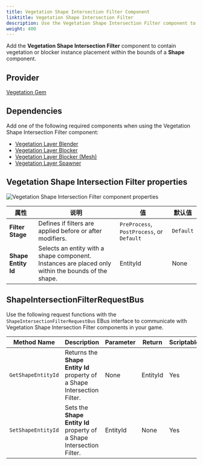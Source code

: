 ```yaml
---
title: Vegetation Shape Intersection Filter Component
linktitle: Vegetation Shape Intersection Filter
description: Use the Vegetation Shape Intersection Filter component to contain vegetation instance placement within the bounds of a shape in your Open 3D Engine (O3DE) level.
weight: 400
---
```


Add the **Vegetation Shape Intersection Filter** component to contain vegetation or blocker instance placement within the bounds of a **Shape** component.

## Provider

[Vegetation Gem](/docs/user-guide/gems/reference/environment/vegetation/)

## Dependencies

Add one of the following required components when using the Vegetation Shape Intersection Filter component:
- [Vegetation Layer Blender](./../vegetation/vegetation-layer-blender)
- [Vegetation Layer Blocker](./../vegetation/vegetation-layer-blocker)
- [Vegetation Layer Blocker (Mesh)](./../vegetation/vegetation-layer-blocker-mesh)
- [Vegetation Layer Spawner](./../vegetation/layer-spawner)

## Vegetation Shape Intersection Filter properties

![Vegetation Shape Intersection Filter component properties](/images/user-guide/components/reference/vegetation-filters/vegetation-shape-intersection-filter-component.png)

| 属性 | 说明 | 值 | 默认值 |
|-|-|-|-|
| **Filter Stage** | Defines if filters are applied before or after modifiers. | `PreProcess`, `PostProcess`, or `Default` | `Default` |
| **Shape Entity Id** | Selects an entity with a shape component. Instances are placed only within the bounds of the shape. | EntityId | None |

## ShapeIntersectionFilterRequestBus

Use the following request functions with the `ShapeIntersectionFilterRequestBus` EBus interface to communicate with Vegetation Shape Intersection Filter components in your game.

| Method Name | Description | Parameter | Return | Scriptable |
|-|-|-|-|-|
| `GetShapeEntityId` | Returns the **Shape Entity Id** property of a Shape Intersection Filter. | None | EntityId | Yes |
| `SetShapeEntityId` | Sets the **Shape Entity Id** property of a Shape Intersection Filter.  | EntityId | None | Yes |
